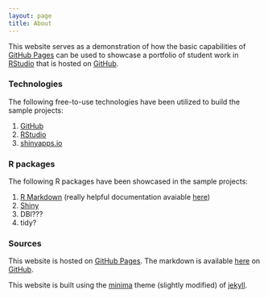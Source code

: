 ```yaml
---
layout: page
title: About
---
```


This website serves as a demonstration of how the basic capabilities of [GitHub Pages](https://pages.github.com/) can be used to showcase a portfolio of student work in [RStudio](https://www.rstudio.com/) that is hosted on [GitHub](https://github.com/).

### Technologies

The following free-to-use technologies have been utilized to build the sample projects:
1. [GitHub](https://github.com/)
2. [RStudio](https://www.rstudio.com/)
3. [shinyapps.io](https://www.shinyapps.io/)

### R packages

The following R packages have been showcased in the sample projects:
1. [R Markdown](https://rmarkdown.rstudio.com/) (really helpful documentation avaiable [here](https://bookdown.org/yihui/rmarkdown/))
2. [Shiny](https://shiny.rstudio.com/)
3. DBI???
4. tidy?

### Sources

This website is hosted on [GitHub Pages](https://pages.github.com/).  The markdown is available [here](https://github.com/datadogs87/datadogs87.github.io) on [GitHub](https://github.com/).

This website is built using the [minima](https://github.com/jekyll/minima) theme (slightly modified) of [jekyll](https://github.com/jekyll).
